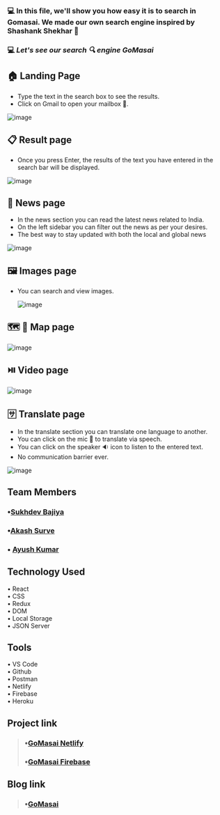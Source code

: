 ### 💻 In this file, we'll show you how easy it is to search in Gomasai. We made our own search engine inspired by Shashank Shekhar 🍎

### 💻 _Let's see our search 🔍 engine GoMasai_

## 🏠 Landing Page

- Type the text in the search box to see the results.
- Click on Gmail to open your mailbox 📧.

![image](https://cdn.hashnode.com/res/hashnode/image/upload/v1712115223796/8b8cd5a5-9a43-4459-982e-dbd896c1e001.png?auto=compress,format&format=webp)

## 📋 Result page

- Once you press Enter, the results of the text you have entered in the search bar will be displayed.

![image](https://user-images.githubusercontent.com/106476212/200244646-c4c26c3d-6f0c-4ea8-bada-16ee1c0102d6.png)

## 📰 News page

- In the news section you can read the latest news related to India.
- On the left sidebar you can filter out the news as per your desires.
- The best way to stay updated with both the local and global news

![image](https://user-images.githubusercontent.com/106476212/185295037-a8ddef6a-0957-4c8c-8760-24a8f9df846b.png)

## 🖼️ Images page

- You can search and view images.

  ![image](https://user-images.githubusercontent.com/106476212/185295840-71ee8b19-62ba-4809-afa5-342f639bbdd9.png)

## 🗺️ 📍 Map page

![image](https://user-images.githubusercontent.com/106476212/185295350-6cada6cc-f055-4c62-8a55-becd5db709f2.png)

## ⏯️ Video page

![image](https://user-images.githubusercontent.com/106476212/185295441-eb7e8227-6bc6-4952-bc76-dc57af954752.png)

## 🈂️ Translate page

- In the translate section you can translate one language to another.
- You can click on the mic 🎤 to translate via speech.
- You can click on the speaker 🔉 icon to listen to the entered text.
- No communication barrier ever.

![image](https://user-images.githubusercontent.com/106476212/200244834-97c82a7e-1703-44d1-8209-9a91124a6aca.png)

## Team Members

### •[Sukhdev Bajiya](https://github.com/sukhdev-bajiya)

### •[Akash Surve](https://github.com/Akash2377)

### • [Ayush Kumar](https://github.com/ayush-kr05)

## Technology Used

• React <br/>
• CSS <br/>
• Redux <br/>
• DOM <br/>
• Local Storage <br/>
• JSON Server <br/>

## Tools

• VS Code <br/>
• Github <br/>
• Postman <br/>
• Netlify <br/>
• Firebase <br/>
• Heroku <br/>

## Project link

> ### •[GoMasai Netlify](https://gomasai.netlify.app/)
>
> ### •[GoMasai Firebase](https://gomasai.web.app/)

## Blog link

> ### •[GoMasai](https://gomasai.hashnode.dev/gomasai-1)
